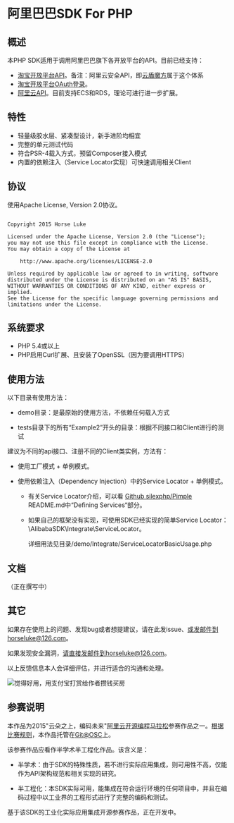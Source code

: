 # 阿里巴巴SDK For PHP

## 概述

本PHP SDK适用于调用阿里巴巴旗下各开放平台的API。目前已经支持：

* [淘宝开放平台API](http://open.taobao.com/api/api_list.htm?spm=a219a.7386653.1.30.MYVxfa)。备注：阿里云安全API，即[云盾魔方](http://csc.aliyun.com/)属于这个体系
* [淘宝开放平台OAuth登录](http://open.taobao.com/doc/detail.htm?id=102635&spm=a219a.7386781.1998342838.19.ryTNmv)。
* [阿里云API](http://develop.aliyun.com/api/?spm=5176.100054.201.108.UyKD0b)。目前支持ECS和RDS，理论可进行进一步扩展。


## 特性

* 轻量级胶水层、紧凑型设计，新手进阶均相宜
* 完整的单元测试代码
* 符合PSR-4载入方式，预留Composer接入模式
* 内置的依赖注入（Service Locator实现）可快速调用相关Client

## 协议

使用Apache License, Version 2.0协议。


```

Copyright 2015 Horse Luke

Licensed under the Apache License, Version 2.0 (the "License");
you may not use this file except in compliance with the License.
You may obtain a copy of the License at

    http://www.apache.org/licenses/LICENSE-2.0

Unless required by applicable law or agreed to in writing, software
distributed under the License is distributed on an "AS IS" BASIS,
WITHOUT WARRANTIES OR CONDITIONS OF ANY KIND, either express or implied.
See the License for the specific language governing permissions and
limitations under the License.

```

## 系统要求

* PHP 5.4或以上
* PHP启用Curl扩展、且安装了OpenSSL（因为要调用HTTPS）

## 使用方法

以下目录有使用方法：

* demo目录：是最原始的使用方法，不依赖任何载入方式

* tests目录下的所有“Example2”开头的目录：根据不同接口和Client进行的测试

建议为不同的api接口、注册不同的Client类实例，方法有：

* 使用工厂模式 + 单例模式。

* 使用依赖注入（Dependency Injection）中的Service Locator + 单例模式。

  - 有关Service Locator介绍，可以看 [Github silexphp/Pimple](https://github.com/silexphp/Pimple ) README.md中“Defining Services“部分。
  
  - 如果自己的框架没有实现，可使用SDK已经实现的简单Service Locator：\AlibabaSDK\Integrate\ServiceLocator。
  
    详细用法见目录/demo/Integrate/ServiceLocatorBasicUsage.php


## 文档

（正在撰写中）

## 其它

如果存在使用上的问题、发现bug或者想提建议，请在此发issue、或发邮件到horseluke@126.com。

如果发现安全漏洞，请直接发邮件到horseluke@126.com。

以上反馈信息本人会详细评估，并进行适合的沟通和处理。

![觉得好用，用支付宝打赏给作者攒钱买房](http://7xlz3z.com1.z0.glb.clouddn.com/img/git/apavqmok7au6ummhae.png)

## 参赛说明

本作品为2015"云朵之上，编码未来"[阿里云开源编程马拉松](http://bbs.aliyun.com/read/256663.html?spm=5176.100131.1.6.urYu37)参赛作品之一。[根据比赛规则](http://www.oschina.net/2015-ali-hackathon#item-rule)，本作品托管在[Git@OSC](http://git.oschina.net/)上。

该参赛作品应看作半学术半工程化作品。该含义是：

* 半学术：由于SDK的特殊性质，若不进行实际应用集成，则可用性不高，仅能作为API架构规范和相关实现的研究。

* 半工程化：本SDK实际可用，能集成在符合运行环境的任何项目中，并且在编码过程中以工业界的工程形式进行了完整的编码和测试。

基于该SDK的工业化实际应用集成开源参赛作品，正在开发中。

